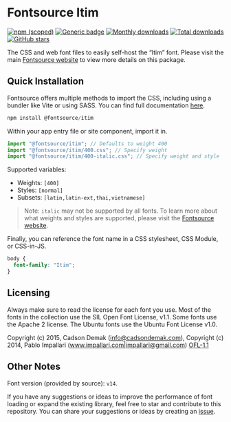 # Fontsource Itim

[![npm (scoped)](https://img.shields.io/npm/v/@fontsource/itim?color=brightgreen)](https://www.npmjs.com/package/@fontsource/itim) [![Generic badge](https://img.shields.io/badge/fontsource-passing-brightgreen)](https://github.com/fontsource/fontsource) [![Monthly downloads](https://badgen.net/npm/dm/@fontsource/itim)](https://github.com/fontsource/fontsource) [![Total downloads](https://badgen.net/npm/dt/@fontsource/itim)](https://github.com/fontsource/fontsource) [![GitHub stars](https://img.shields.io/github/stars/fontsource/fontsource.svg?style=social&label=Star)](https://github.com/fontsource/fontsource/stargazers)

The CSS and web font files to easily self-host the “Itim” font. Please visit the main [Fontsource website](https://fontsource.org/fonts/itim) to view more details on this package.

## Quick Installation

Fontsource offers multiple methods to import the CSS, including using a bundler like Vite or using SASS. You can find full documentation [here](https://fontsource.org/docs/getting-started/introduction).

```javascript
npm install @fontsource/itim
```

Within your app entry file or site component, import it in.

```javascript
import "@fontsource/itim"; // Defaults to weight 400
import "@fontsource/itim/400.css"; // Specify weight
import "@fontsource/itim/400-italic.css"; // Specify weight and style
```

Supported variables:
- Weights: `[400]`
- Styles: `[normal]`
- Subsets: `[latin,latin-ext,thai,vietnamese]`

> Note: `italic` may not be supported by all fonts. To learn more about what weights and styles are supported, please visit the [Fontsource website](https://fontsource.org/fonts/itim).

Finally, you can reference the font name in a CSS stylesheet, CSS Module, or CSS-in-JS.

```css
body {
  font-family: "Itim";
}
```

## Licensing
Always make sure to read the license for each font you use. Most of the fonts in the collection use the SIL Open Font License, v1.1. Some fonts use the Apache 2 license. The Ubuntu fonts use the Ubuntu Font License v1.0.

Copyright (c) 2015, Cadson Demak (info@cadsondemak.com), Copyright (c) 2014, Pablo Impallari (www.impallari.com|impallari@gmail.com)
[OFL-1.1](https://openfontlicense.org)

## Other Notes
Font version (provided by source): `v14`.

If you have any suggestions or ideas to improve the performance of font loading or expand the existing library, feel free to star and contribute to this repository. You can share your suggestions or ideas by creating an [issue](https://github.com/fontsource/fontsource/issues).
